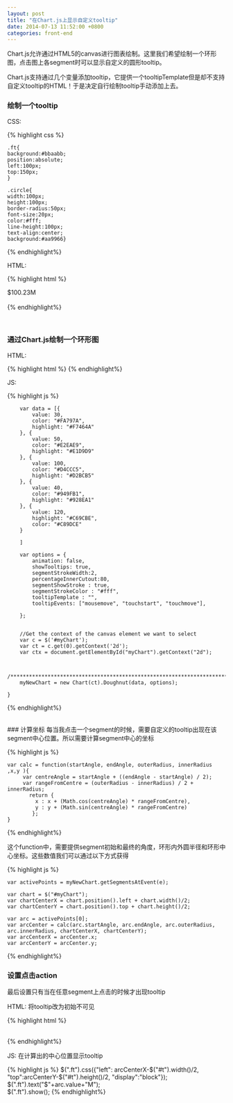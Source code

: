 ```yaml
---
layout: post
title: "在Chart.js上显示自定义tooltip"
date: 2014-07-13 11:52:00 +0800
categories: front-end
---
```


Chart.js允许通过HTML5的canvas进行图表绘制。这里我们希望绘制一个环形图，点击图上各segment时可以显示自定义的圆形tooltip。


Chart.js支持通过几个变量添加tooltip，它提供一个tooltipTemplate但是却不支持自定义tooltip的HTML！于是决定自行绘制tooltip手动添加上去。


### 绘制一个tooltip


CSS:

{% highlight css %}

    .ft{  
    background:#bbaabb;  
    position:absolute;  
    left:100px;  
    top:150px;  
    }  
      
    .circle{  
    width:100px;  
    height:100px;  
    border-radius:50px;  
    font-size:20px;  
    color:#fff;  
    line-height:100px;  
    text-align:center;  
    background:#aa9966}  
{% endhighlight%}


HTML:

{% highlight html %}
    <div id="t" class="ft circle">$100.23M</div>  
{% endhighlight%}

<br>


### 通过Chart.js绘制一个环形图

HTML:

{% highlight html %}
    <canvas id="myChart" width="390" height="390"></canvas> 
{% endhighlight%} 


JS:

{% highlight js %}

        var data = [{  
            value: 30,  
            color: "#FA797A",  
            highlight: "#F7464A"  
        }, {  
            value: 50,  
            color: "#E2EAE9",  
            highlight: "#E1D9D9"  
        }, {  
            value: 100,  
            color: "#D4CCC5",  
            highlight: "#D2BCB5"  
        }, {  
            value: 40,  
            color: "#949FB1",  
            highlight: "#928EA1"  
        }, {  
            value: 120,  
            highlight: "#C69CBE",  
            color: "#C89DCE"  
        }  
      
        ]  
      
        var options = {  
            animation: false,   
            showTooltips: true,  
            segmentStrokeWidth:2,  
            percentageInnerCutout:80,  
            segmentShowStroke : true,  
            segmentStrokeColor : "#fff",  
            tooltipTemplate : "",  
            tooltipEvents: ["mousemove", "touchstart", "touchmove"],  
              
        };  
      
      
        //Get the context of the canvas element we want to select  
        var c = $('#myChart');  
        var ct = c.get(0).getContext('2d');  
        var ctx = document.getElementById("myChart").getContext("2d");  
      
         
        /*************************************************************************/  
        myNewChart = new Chart(ct).Doughnut(data, options);  
      
    } 
{% endhighlight%} 
      
<br>        
### 计算坐标
每当我点击一个segment的时候，需要自定义的tooltip出现在该segment中心位置。所以需要计算segment中心的坐标

{% highlight js %}

    var calc = function(startAngle, endAngle, outerRadius, innerRadius ,x,y ){  
         var centreAngle = startAngle + ((endAngle - startAngle) / 2);  
         var rangeFromCentre = (outerRadius - innerRadius) / 2 + innerRadius;  
           return {  
             x : x + (Math.cos(centreAngle) * rangeFromCentre),  
             y : y + (Math.sin(centreAngle) * rangeFromCentre)  
            };  
    }
{% endhighlight%}  


这个function中，需要提供segment初始和最终的角度，环形内外圆半径和环形中心坐标。这些数值我们可以通过以下方式获得

{% highlight js %}

    var activePoints = myNewChart.getSegmentsAtEvent(e);  
                   
    var chart = $("#myChart");  
    var chartCenterX = chart.position().left + chart.width()/2;  
    var chartCenterY = chart.position().top + chart.height()/2;  
      
    var arc = activePoints[0];  
    var arcCenter = calc(arc.startAngle, arc.endAngle, arc.outerRadius, arc.innerRadius, chartCenterX, chartCenterY);  
    var arcCenterX = arcCenter.x;  
    var arcCenterY = arcCenter.y; 
{% endhighlight%} 
<br> 
### 设置点击action
最后设置只有当在任意segment上点击的时候才出现tooltip

HTML: 将tooltip改为初始不可见

{% highlight html %}
    <div id="t" class="ft circle" style="display:none" >$100.23M</div>  
{% endhighlight%}


JS: 在计算出的中心位置显示tooltip

{% highlight js %}
    $(".ft").css({"left": arcCenterX-$("#t").width()/2, "top":arcCenterY-$("#t").height()/2, "display":"block"});   
    $(".ft").text("$"+arc.value+"M");  
    $(".ft").show();
{% endhighlight%} 


